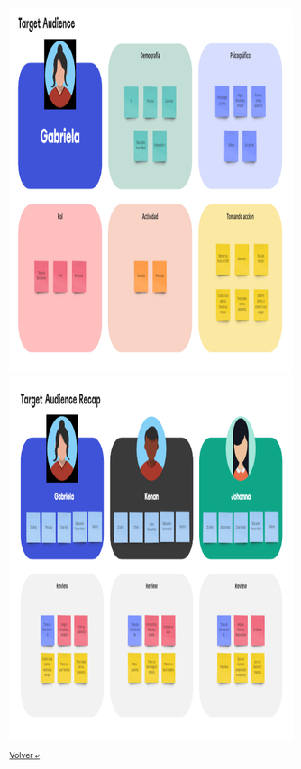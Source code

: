 <img src="../images/user1.png" alt="PublicoObjetivo" height="650">
<img src="../images/targetaudience.png" alt="PublicoObjetivoRecap" height="650">

[Volver &ldca;](/Launch/Practica1/README.md "Regresar a página anterior")